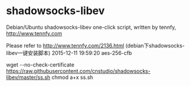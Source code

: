 # shadowsocks-libev
Debian/Ubuntu shadowsocks-libev one-click script, written by tennfy, http://www.tennfy.com

Please refer to http://www.tennfy.com/2136.html (debian下shadowsocks-libev一键安装脚本)
2015-12-11 19:59:20 aes-256-cfb



wget --no-check-certificate https://raw.githubusercontent.com/cnstudio/shadowsocks-libev/master/ss.sh
chmod a+x ss.sh
